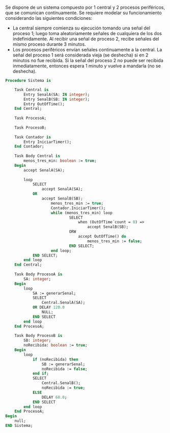 Se dispone de un sistema compuesto por 1 central y 2 procesos periféricos, que se
comunican continuamente. Se requiere modelar su funcionamiento considerando las
siguientes condiciones:
- La central siempre comienza su ejecución tomando una señal del proceso 1; luego
toma aleatoriamente señales de cualquiera de los dos indefinidamente. Al recibir una
señal de proceso 2, recibe señales del mismo proceso durante 3 minutos.
- Los procesos periféricos envían señales continuamente a la central. La señal del
proceso 1 será considerada vieja (se deshecha) si en 2 minutos no fue recibida. Si la
señal del proceso 2 no puede ser recibida inmediatamente, entonces espera 1 minuto y
vuelve a mandarla (no se deshecha).

```Pascal
Procedure Sistema is

	Task Central is 
		Entry SenalA(SA: IN integer);
		Entry SenalB(SB: IN integer);
		Entry OutOfTime();
	End Central;
	
	Task ProcesoA;
	
	Task ProcesoB;
	
	Task Contador is
		Entry IniciarTimer();
	End Contador;
	
	Task Body Central is
		menos_tres_min: boolean := true;
	Begin
		accept SenalA(SA);
		
		loop
			SELECT
				accept SenalA(SA);
			OR
				accept SenalB(SB);
					menos_tres_min := true;
					Contador.IniciarTimer();
					while (menos_tres_min) loop
							SELECT
								when (OutOfTime´count = 0) =>
									accept SenalB(SB);
							ORW
								accept OutOfTime() do
									menos_tres_min := false;
							END SELECT;
					end loop;
			END SELECT;
		end loop
	End Central;
	
	Task Body ProcesoA is
		SA: integer;
	Begin
		loop
			SA := generarSenal;
			SELECT 
				Central.SenalA(SA);
			OR DELAY 120.0
				NULL;
			END SELECT
		end loop
	End ProcesoA;
	
	Task Body ProcesoB is
		SB: integer;
		noRecibida: boolean := true;
	Begin
		loop
			if (noRecibida) then
				SB := generarSenal;
				noRecibida := false;
			end if;
			SELECT 
				Central.SenalB();
				noRecibida := true;
			ELSE
				DELAY 60.0;
			END SELECT
		end loop
	End ProcesoA;
Begin
	null;
END Sistema;
```
